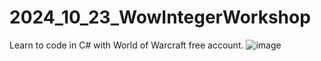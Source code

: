 # 2024_10_23_WowIntegerWorkshop
Learn to code in C# with World of Warcraft free account.
![image](https://github.com/user-attachments/assets/9f8bf6e0-913f-45a0-9a57-a6062492be1e)
